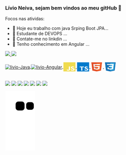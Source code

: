 ### Lívio Neiva, sejam bem vindos ao meu gitHub 👋

<!-- sites estudos
https://www.youtube.com/watch?v=TsaLQAetPLU 
https://github.com/rafaballerini/PerfilGithub
-->

Focos nas atividas:

- 🔭 Hoje eu trabalho com java Srping Boot JPA...
- 🌱 Estudante de DEVOPS ...
- 👯 Contate-me no linkdin ...
- 🤔 Tenho conhecimento em Angular ...
<!-- - 
- 💬 Ask me about ...
- 📫 How to reach me: ...
- 😄 Pronouns: ...
- ⚡ Fun fact: ...
-->

<!-- link com exemplos https://github.com/anuraghazra/github-readme-stats -->
<div>
  <a href="https://github.com/LivioNeiva">
  <img height="180em" src="https://github-readme-stats.vercel.app/api?username=livioneiva&show_icons=true&theme=dracula&include_all_commits=true&count_private=true"/>
  <img height="180em" src="https://github-readme-stats.vercel.app/api/top-langs/?username=livioneiva&layout=compact&langs_count=7&theme=dracula"/>
</div>
  <div style="display: inline_block"><br>
  <!-- icons com exemplos https://devicon.dev -->
  <img align="center" alt="livio-Java" height="30" width="40" src="https://cdn.jsdelivr.net/gh/devicons/devicon/icons/java/java-plain.svg">
  <img align="center" alt="livio-Angular" height="30" width="40" src="https://cdn.jsdelivr.net/gh/devicons/devicon/icons/angularjs/angularjs-original.svg">
  <img align="center" alt="livio-Js" height="30" width="40" src="https://raw.githubusercontent.com/devicons/devicon/master/icons/javascript/javascript-plain.svg">
  <img align="center" alt="livio-Ts" height="30" width="40" src="https://raw.githubusercontent.com/devicons/devicon/master/icons/typescript/typescript-plain.svg">
  <!-- <img align="center" alt="livio-React" height="30" width="40" src="https://raw.githubusercontent.com/devicons/devicon/master/icons/react/react-original.svg"> -->
  <img align="center" alt="livio-HTML" height="30" width="40" src="https://raw.githubusercontent.com/devicons/devicon/master/icons/html5/html5-original.svg">
  <img align="center" alt="livio-CSS" height="30" width="40" src="https://raw.githubusercontent.com/devicons/devicon/master/icons/css3/css3-original.svg">
  <!-- <img align="center" alt="livio-Python" height="30" width="40" src="https://raw.githubusercontent.com/devicons/devicon/master/icons/python/python-original.svg">  -->
  <!-- <img align="center" alt="livio-Csharp" height="30" width="40" src="https://raw.githubusercontent.com/devicons/devicon/master/icons/csharp/csharp-original.svg">  -->
  <!-- <img align="right" alt="livio-yoda" src="https://cdn.discordapp.com/attachments/795358919417397249/825430589581688872/hi.gif"> -->
</div>

  ##
  <!--
    https://dev.to/envoy_/150-badges-for-github-pnk
    https://shields.io/
  -->
  <div> 
  <a href="https://www.youtube.com/channel/UC_-uuuZbY0AAt9CViNzvc-Q" target="_blank"><img src="https://img.shields.io/badge/Gmail-D14836?style=for-the-badge&logo=gmail&logoColor=white" target="_blank"></a>
  <a href="https://www.youtube.com/channel/UC_-uuuZbY0AAt9CViNzvc-Q" target="_blank"><img src="https://img.shields.io/badge/YouTube-FF0000?style=for-the-badge&logo=youtube&logoColor=white" target="_blank"></a>
  <a href="https://instagram.com/rafaballerini" target="_blank"><img src="https://img.shields.io/badge/-Instagram-%23E4405F?style=for-the-badge&logo=instagram&logoColor=white" target="_blank"></a>
 	<a href="https://www.twitch.tv/rafaballerinii" target="_blank"><img src="https://img.shields.io/badge/Twitch-9146FF?style=for-the-badge&logo=twitch&logoColor=white" target="_blank"></a>
 <a href="https://discord.gg/pDbY76q8Qf" target="_blank"><img src="https://img.shields.io/badge/Discord-7289DA?style=for-the-badge&logo=discord&logoColor=white" target="_blank"></a> 
  <a href = "mailto:contatorafaballerini@gmail.com"><img src="https://img.shields.io/badge/-Gmail-%23333?style=for-the-badge&logo=gmail&logoColor=white" target="_blank"></a>
  <a href="https://www.linkedin.com/in/rafaella-ballerini-45875016a" target="_blank"><img src="https://img.shields.io/badge/-LinkedIn-%230077B5?style=for-the-badge&logo=linkedin&logoColor=white" target="_blank"></a> 
 
  ![Snake animation](https://github.com/rafaballerini/rafaballerini/blob/output/github-contribution-grid-snake.svg)
 
</div>

